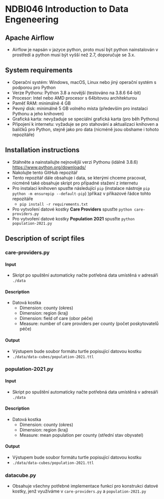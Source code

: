 # NDBI046 Introduction to Data Engeneering
## Apache Airflow
- Airflow je napsán v jazyce python, proto musí být python nainstalován v prostředí a python musí být vyšší než 2.7, doporučuje se 3.x.

## System requirements
- Operační systém: Windows, macOS, Linux nebo jiný operační systém s podporou pro Python
- Verze Pythonu: Python 3.8 a novější (testováno na 3.8.6 64-bit)
- Procesor: Intel nebo AMD procesor s 64bitovou architekturou
- Paměť RAM: minimálně 4 GB
- Pevný disk: minimálně 5 GB volného místa (především pro instalaci Pythonu a jeho knihoven)
- Grafická karta: nevyžaduje se speciální grafická karta (pro běh Pythonu)
- Připojení k internetu: vyžaduje se pro stahování a aktualizaci knihoven a balíčků pro Python, stejně jako pro data (nicméně jsou obshame i tohoto repozitáře)

## Installation instructions
- Stáhněte a nainstailujte nejnovější verzi Pythonu (idálně 3.8.6) https://www.python.org/downloads/
- Nakolujte tento GitHub repozitář
- Tento repozitář dále obsahuje i data, se kterými chceme pracovat, nicméně také obsahuje skript pro případné stažení z internetu
- Pro instalaci knihoven spusťte následující `pip` (instalace nástroje `pip python -m ensurepip --default-pip`)
)příkaz v příkazové řádce tohto repozitáře
    - `pip install -r requirements.txt`
- Pro vytvoření datové kostky **Care Providers** spusťte `python care-providers.py`
- Pro vytvoření datové kostky **Population 2021** spusťte `python population-2021.py`

## Description of script files
### care-providers.py
#### Input
- Skript po spuštění automaticky načte potřebná data umístěná v adresáři `./data`
#### Description
- Datová kostka
    - Dimension: county (okres)
    - Dimension: region (kraj)
    - Dimension: field of care (obor péče)
    - Measure: number of care providers per county (počet poskytovatelů péče)
#### Output
- Výstupem bude soubor formátu turtle popisující datovou kostku
- `./data/data-cubes/population-2021.ttl`

### population-2021.py
#### Input
- Skript po spuštění automaticky načte potřebná data umístěná v adresáři `./data`
#### Description
- Datová kostka
    - Dimension: county (okres)
    - Dimension: region (kraj)
    - Measure: mean population per county (střední stav obyvatel)
#### Output
- Výstupem bude soubor formátu turtle popisující datovou kostku
- `./data/data-cubes/population-2021.ttl`

### datacube.py
- Obsahuje všechny potřebné implementace funkcí pro konstrukci datové kostky, jenž využíváme v `care-providers.py` a `population-2021.py`